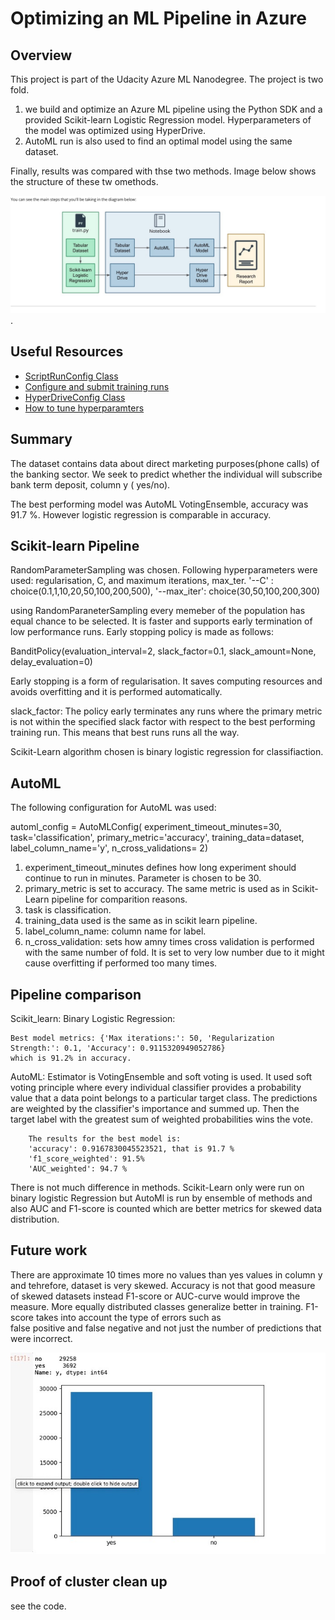 # Optimizing an ML Pipeline in Azure

## Overview
This project is part of the Udacity Azure ML Nanodegree. The project is two fold.
1.  we build and optimize an Azure ML pipeline using the Python SDK and a provided Scikit-learn  Logistic Regression model.
Hyperparameters of the model was optimized using HyperDrive.  
2. AutoML run is also used to find an optimal model using the same dataset. 

Finally, results was compared with thse two methods.
Image below shows the structure of these tw omethods.

![Bild%202023-11-26%20kl.%2015.29.jpeg](Bild%202023-11-26%20kl.%2015.29.jpeg).


## Useful Resources
- [ScriptRunConfig Class](https://docs.microsoft.com/en-us/python/api/azureml-core/azureml.core.scriptrunconfig?view=azure-ml-py)
- [Configure and submit training runs](https://docs.microsoft.com/en-us/azure/machine-learning/how-to-set-up-training-targets)
- [HyperDriveConfig Class](https://docs.microsoft.com/en-us/python/api/azureml-train-core/azureml.train.hyperdrive.hyperdriveconfig?view=azure-ml-py)
- [How to tune hyperparamters](https://docs.microsoft.com/en-us/azure/machine-learning/how-to-tune-hyperparameters)



## Summary
The dataset contains data about direct marketing purposes(phone calls) of the banking sector.
We seek to predict whether the individual will subscribe bank term deposit, column y ( yes/no).


The best performing model was AutoML VotingEnsemble, accuracy was 91.7 %. However logistic regression is comparable in accuracy. 
 
## Scikit-learn Pipeline

RandomParameterSampling was chosen. Following hyperparameters were used: regularisation, C,  and maximum iterations, max_ter.
 '--C' : choice(0.1,1,10,20,50,100,200,500),
 '--max_iter': choice(30,50,100,200,300)

using RandomParaneterSampling every memeber of the population has equal chance to be selected.
It is faster and supports early termination of low performance runs.
Early stopping policy is made as follows:
 
BanditPolicy(evaluation_interval=2, slack_factor=0.1, slack_amount=None, delay_evaluation=0)

Early stopping is a form of regularisation. It saves computing resources and avoids overfitting 
and it is performed automatically. 

slack_factor: The policy early terminates any runs where the primary metric is not within 
the specified slack factor with respect to the best performing training run. This means that best runs runs all the way.

Scikit-Learn algorithm chosen is  binary logistic regression for classifiaction.

## AutoML

The following configuration for AutoML was used:

automl_config = AutoMLConfig(
    experiment_timeout_minutes=30,
    task='classification',
    primary_metric='accuracy',
    training_data=dataset,
    label_column_name='y',
    n_cross_validations= 2)
    
1. experiment_timeout_minutes defines how long experiment should continue to run in minutes. Parameter is chosen to be 30.
2. primary_metric is set to accuracy. The same metric is used as in Scikit-Learn pipeline for comparition reasons.
3. task is classification.
4. training_data used is the same as in scikit learn pipeline.
5. label_column_name: column name for label.
6. n_cross_validation: sets how amny times cross validation is performed with the same  number of fold. It is set to very low number due to it might cause overfitting if performed too many times.

## Pipeline comparison

Scikit_learn: Binary Logistic Regression:
              
    Best model metrics: {'Max iterations:': 50, 'Regularization Strength:': 0.1, 'Accuracy': 0.9115320949052786}
    which is 91.2% in accuracy.

AutoML: Estimator is VotingEnsemble and soft voting is used. It used soft voting principle where  every 
        individual classifier provides a probability value that a data point belongs to a particular target class.
        The predictions are weighted by the classifier's importance and summed up. 
        Then the target label with the greatest sum of weighted probabilities wins the vote.

        The results for the best model is:
        'accuracy': 0.9167830045523521, that is 91.7 %
        'f1_score_weighted': 91.5%
        'AUC_weighted': 94.7 %

        
There is not much difference in methods. Scikit-Learn only were run on binary logistic Regression but AutoMl is run by ensemble of methods 
and also AUC and F1-score is counted which are better metrics for skewed data distribution.

## Future work

There are approximate 10 times more no values  than yes values in column y and tehrefore, dataset is very skewed.
Accuracy is not that good measure of skewed datasets instead F1-score or AUC-curve would improve the measure.
More equally distributed classes  generalize better in training.  F1-score takes into account the type of errors such as  
false positive and false negative and not just the number of predictions that were incorrect.

![Bild%202023-11-28%20kl.%2014.23.jpeg](Bild%202023-11-28%20kl.%2014.23.jpeg)

## Proof of cluster clean up
see the code.


```python

```
